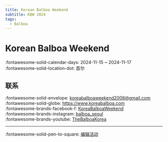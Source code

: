 ```yaml
---
title: Korean Balboa Weekend
subtitle: KBW 2024
tags:
  - Balboa
---
```


# Korean Balboa Weekend 

:fontawesome-solid-calendar-days: 2024-11-15 ~ 2024-11-17  
:fontawesome-solid-location-dot: 首尔  


## 联系

:fontawesome-solid-envelope: <koreabalboaweekend2008@gmail.com>  
:fontawesome-solid-globe: <https://www.koreabalboa.com>  
:fontawesome-brands-facebook-f: [KoreaBalboaWeekend](https://www.facebook.com/KoreaBalboaWeekend)  
:fontawesome-brands-instagram: [balboa_seoul](http://instagram.com/balboa_seoul)  
:fontawesome-brands-youtube: [TheBalboaKorea](https://youtube.com/TheBalboaKorea)  

---

:fontawesome-solid-pen-to-square: [编辑活动](https://github.com/swingdance/events/issues/new?assignees=&labels=update+event&projects=&template=03-update_entity.yml&title=Update%20Event%3A%202024%2Fko_KR%20%E2%80%A2%20Korean%20Balboa%20Weekend&region=ko_KR&year=2024&id=korean-balboa-weekend-2024&name=Korean%20Balboa%20Weekend&org_id=)
